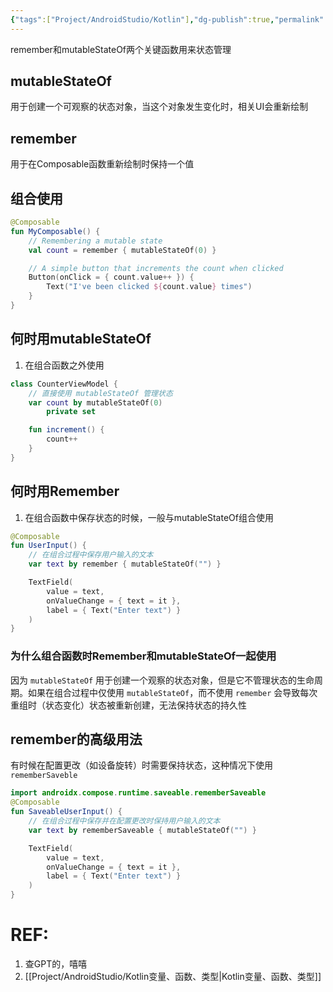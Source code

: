 ```yaml
---
{"tags":["Project/AndroidStudio/Kotlin"],"dg-publish":true,"permalink":"/Project/AndroidStudio/状态管理/","dgPassFrontmatter":true}
---
```


remember和mutableStateOf两个关键函数用来状态管理
## mutableStateOf
用于创建一个可观察的状态对象，当这个对象发生变化时，相关UI会重新绘制
## remember
用于在Composable函数重新绘制时保持一个值

## 组合使用
```kotlin
@Composable
fun MyComposable() {
    // Remembering a mutable state
    val count = remember { mutableStateOf(0) }

    // A simple button that increments the count when clicked
    Button(onClick = { count.value++ }) {
        Text("I've been clicked ${count.value} times")
    }
}
```
## 何时用mutableStateOf
1. 在组合函数之外使用
```kotlin
class CounterViewModel {
    // 直接使用 mutableStateOf 管理状态
    var count by mutableStateOf(0)
        private set

    fun increment() {
        count++
    }
}
```

## 何时用Remember
1. 在组合函数中保存状态的时候，一般与mutableStateOf组合使用
```kotlin
@Composable
fun UserInput() {
    // 在组合过程中保存用户输入的文本
    var text by remember { mutableStateOf("") }

    TextField(
        value = text,
        onValueChange = { text = it },
        label = { Text("Enter text") }
    )
}
```
### 为什么组合函数时Remember和mutableStateOf一起使用
因为 `mutableStateOf` 用于创建一个观察的状态对象，但是它不管理状态的生命周期。如果在组合过程中仅使用 `mutableStateOf`，而不使用 `remember` 会导致每次重组时（状态变化）状态被重新创建，无法保持状态的持久性

## remember的高级用法
有时候在配置更改（如设备旋转）时需要保持状态，这种情况下使用 `rememberSaveble`
```kotlin
import androidx.compose.runtime.saveable.rememberSaveable
@Composable
fun SaveableUserInput() {
    // 在组合过程中保存并在配置更改时保持用户输入的文本
    var text by rememberSaveable { mutableStateOf("") }

    TextField(
        value = text,
        onValueChange = { text = it },
        label = { Text("Enter text") }
    )
}
```

# REF:
1. 查GPT的，嘻嘻
2. [[Project/AndroidStudio/Kotlin变量、函数、类型\|Kotlin变量、函数、类型]]